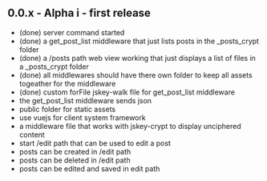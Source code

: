 ## 0.0.x - Alpha i - first release
  * (done) server command started
  * (done) a get_post_list middleware that just lists posts in the _posts_crypt folder
  * (done) a /posts path web view working that just displays a list of files in a _posts_crypt folder
  * (done) all middlewares should have there own folder to keep all assets togeather for the middleware
  * (done) custom forFile jskey-walk file for get_post_list middleware
  * the get_post_list middleware sends json
  * public folder for static assets
  * use vuejs for client system framework
  * a middleware file that works with jskey-crypt to display unciphered content
  * start /edit path that can be used to edit a post
  * posts can be created in /edit path
  * posts can be deleted in /edit path
  * posts can be edited and saved in edit path
